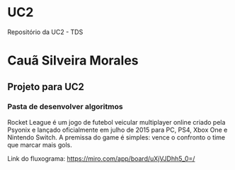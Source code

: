 # UC2
Repositório da UC2 - TDS
<h1> Cauã Silveira Morales </h1>
<h2> Projeto para UC2 </h2>
<h3> Pasta de desenvolver algoritmos </h3>
<p>Rocket League é um jogo de futebol veicular multiplayer online criado pela Psyonix e lançado oficialmente em julho de 2015 para PC, PS4, Xbox One e Nintendo Switch. A premissa do game é simples: vence o confronto o time que marcar mais gols.</p>

Link do fluxograma: https://miro.com/app/board/uXjVJDhh5_0=/
